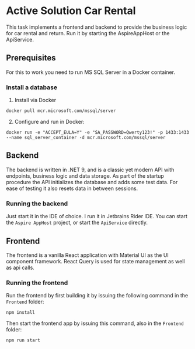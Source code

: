 # Active Solution Car Rental

This task implements a frontend and backend to provide the business logic for car rental and return.
Run it by starting the AspireAppHost or the ApiService.

## Prerequisites
For this to work you need to run MS SQL Server in a Docker container.

### Install a database
1. Install via Docker
```
docker pull mcr.microsoft.com/mssql/server
```
2. Configure and run in Docker:
```
docker run -e "ACCEPT_EULA=Y" -e "SA_PASSWORD=Qwerty123!" -p 1433:1433 --name sql_server_container -d mcr.microsoft.com/mssql/server
```

## Backend
The backend is written in .NET 9, and is a classic yet modern API with endpoints, business logic and data storage.
As part of the startup procedure the API initializes the database and adds some test data. For ease of testing it also resets data in between sessions.

### Running the backend
Just start it in the IDE of choice. I run it in Jetbrains Rider IDE. You can start the `Aspire AppHost` project, or start the `ApiService` directly.

## Frontend
The frontend is a vanilla React application with Material UI as the UI component framework. React Query is used for state management
as well as api calls.

### Running the frontend
Run the frontend by first building it by issuing the following command in the `Frontend` folder:
```
npm install
```
Then start the frontend app by issuing this command, also in the `Frontend` folder:
```
npm run start
```


